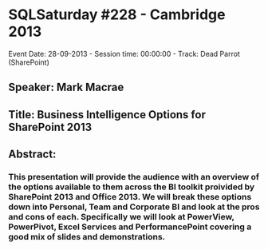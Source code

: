 # SQLSaturday #228 - Cambridge 2013
Event Date: 28-09-2013 - Session time: 00:00:00 - Track: Dead Parrot (SharePoint)
## Speaker: Mark Macrae
## Title: Business Intelligence Options for SharePoint 2013 
## Abstract:
### This presentation will provide the audience with an overview of the options available to them across the BI toolkit proivided by SharePoint 2013 and Office 2013.  We will break these options down into Personal, Team and Corporate BI and look at the pros and cons of each.  Specifically we will look at PowerView, PowerPivot, Excel Services and PerformancePoint covering a good mix of slides and demonstrations. 

